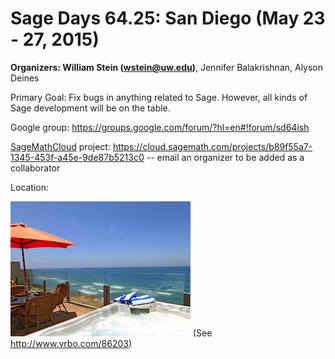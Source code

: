 

# Sage Days 64.25: San Diego (May 23 - 27, 2015)

**Organizers: William Stein (<a href="mailto:wstein@uw.edu">wstein@uw.edu</a>)**, Jennifer Balakrishnan, Alyson Deines 

Primary Goal: Fix bugs in anything related to Sage.  However, all kinds of Sage development will be on the table.  

Google group: <a href="https://groups.google.com/forum/?hl=en#!forum/sd64ish">https://groups.google.com/forum/?hl=en#!forum/sd64ish</a> 

<a href="/SageMathCloud">SageMathCloud</a> project: <a class="https" href="https://cloud.sagemath.com/projects/b89f55a7-1345-453f-a45e-9de87b5213c0">https://cloud.sagemath.com/projects/b89f55a7-1345-453f-a45e-9de87b5213c0</a> -- email an organizer to be added as a collaborator 

Location:  

![days64.25/encinitas.jpg](days64.25/encinitas.jpg) (See <a class="http" href="http://www.vrbo.com/86203">http://www.vrbo.com/86203</a>) 
